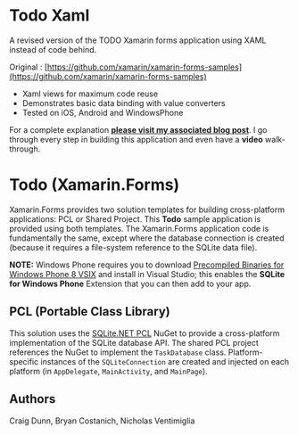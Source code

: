 Todo Xaml
=======

A revised version of the TODO Xamarin forms application using XAML instead of code behind.

Original : [https://github.com/xamarin/xamarin-forms-samples](https://github.com/xamarin/xamarin-forms-samples)

- Xaml views for maximum code reuse
- Demonstrates basic data binding with value converters
- Tested on iOS, Android and WindowsPhone

For a complete explanation [**please visit my associated blog post**](http://nventimiglia.github.io/NVentimiglia/xamarin/2015/04/18/Todo-Xaml/). I go through every step in building this application and even have a **video** walk-through.


Todo (Xamarin.Forms)
=======

Xamarin.Forms provides two solution templates for building cross-platform applications: PCL or Shared Project. This **Todo** sample application is provided using both templates. The Xamarin.Forms application code is fundamentally the same, except where the database connection is created (because it requires a file-system reference to the SQLite data file).


**NOTE:** Windows Phone requires you to download <a href="http://www.sqlite.org/download.html#wp8" target="_blank">Precompiled Binaries for Windows Phone 8 VSIX</a> and install in Visual Studio; this enables the **SQLite for Windows Phone** Extension that you can then add to your app.

PCL (Portable Class Library)
---
This solution uses the [SQLite.NET PCL](https://www.nuget.org/packages/SQLite.Net-PCL/) NuGet to provide a cross-platform implementation of the SQLite database API. The shared PCL project references the NuGet to implement the `TaskDatabase` class. Platform-specific instances of the `SQLiteConnection` are created and injected on each platform (in `AppDelegate`, `MainActivity`, and `MainPage`). 




Authors
-------

Craig Dunn, Bryan Costanich, Nicholas Ventimiglia
